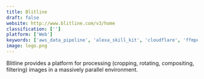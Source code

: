 ```yaml
---
title: Blitline
draft: false 
website: http://www.blitline.com/v3/home
classification: ['']
platform: ['Web']
keywords: ['aws_data_pipeline', 'alexa_skill_kit', 'cloudflare', 'ffmpeg', 'ghostscript', 'graphicsmagick', 'ibm_watson_assistant', 'imageboss', 'imagemagick', 'next_it', 'opencv', 'piio', 'scikit-learn', 'simplecv', 'thumbor', 'imgix']
image: logo.png
---
```

Blitline provides a platform for processing (cropping, rotating, compositing, filtering) images in a massively parallel environment.